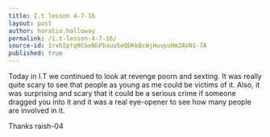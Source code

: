 ```yaml
---
title: I.t lesson 4-7-16
layout: post
author: horatio.holloway
permalink: /i.t-lesson-4-7-16/
source-id: 1rxhIptq9CGxNGPbauu5eQDKkBcWjHuvpuHm2AVN1-7A
published: true
---
```

Today in I.T we continued to look at revenge poorn and sexting. It was really quite scary to see that people as young as me could be victims of it.  Also, it was surprising and scary that it could be a serious crime if someone dragged you into it and it was a real eye-opener to see how many people are involved in it.

Thanks raish-04

